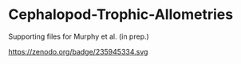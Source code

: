 # Cephalopod-Trophic-Allometries
Supporting files for Murphy et al. (in prep.)

https://zenodo.org/badge/235945334.svg
